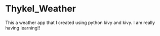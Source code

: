 # Thykel_Weather
This a weather  app  that I created using python  kivy and kivy. I am really having learning!!

